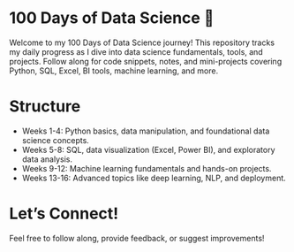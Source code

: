 # 100 Days of Data Science 🚀
Welcome to my 100 Days of Data Science journey! This repository tracks my daily progress as I dive into data science fundamentals, tools, and projects. Follow along for code snippets, notes, and mini-projects covering Python, SQL, Excel, BI tools, machine learning, and more.

# Structure
- Weeks 1-4: Python basics, data manipulation, and foundational data science concepts.
- Weeks 5-8: SQL, data visualization (Excel, Power BI), and exploratory data analysis.
- Weeks 9-12: Machine learning fundamentals and hands-on projects.
- Weeks 13-16: Advanced topics like deep learning, NLP, and deployment.

# Let’s Connect!
Feel free to follow along, provide feedback, or suggest improvements!


